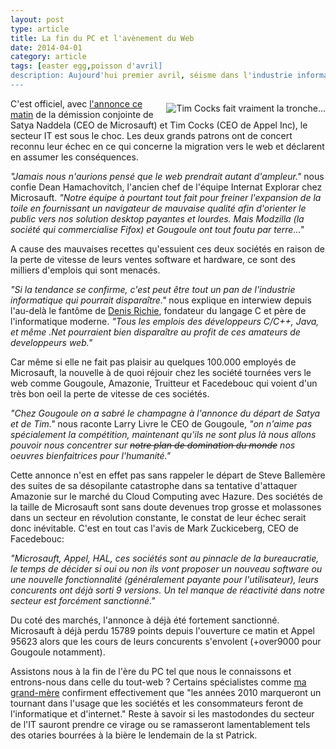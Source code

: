 ```yaml
---
layout: post
type: article
title: La fin du PC et l'avènement du Web
date: 2014-04-01
category: article
tags: [easter egg,poisson d'avril]
description: Aujourd'hui premier avril, séisme dans l'industrie informatique !
---
```


<img src="http://2.vsr.vz.tl/assets/images/cached/GGw8XDM-360.jpg" alt="Tim Cocks fait vraiment la tronche..." title="Oh God, what have I done..." style="float: right; margin: .5em 0 0 .5em">C'est officiel, avec [l'annonce ce matin](http://goo.gl/czmzFq) de la démission conjointe de Satya Naddela (CEO de Microsauft) et Tim Cocks (CEO de Appel Inc), le secteur IT est sous le choc. Les deux grands patrons ont de concert reconnu leur échec en ce qui concerne la migration vers le web et déclarent en assumer les conséquences.

_"Jamais nous n'aurions pensé que le web prendrait autant d'ampleur."_ nous confie Dean Hamachovitch, l'ancien chef de l'équipe Internat Explorar chez Microsauft. _"Notre équipe à pourtant tout fait pour freiner l'expansion de la toile en fournissant un navigateur de mauvaise qualité afin d'orienter le public vers nos solution desktop payantes et lourdes. Mais Modzilla (la société qui commercialise Fifox) et Gougoule ont tout foutu par terre..."_

A cause des mauvaises recettes qu'essuient ces deux sociétés en raison de la perte de vitesse de leurs ventes software et hardware, ce sont des milliers d'emplois qui sont menacés.

_"Si la tendance se confirme, c'est peut être tout un pan de l'industrie informatique qui pourrait disparaître."_ nous explique en interwiew depuis l'au-delà le fantôme de [Denis Richie](http://en.wikipedia.org/wiki/Dennis_Ritchie), fondateur du langage C et père de l'informatique moderne. _"Tous les emplois des développeurs C/C++, Java, et même .Net pourraient bien disparaître au profit de ces amateurs de developpeurs web."_

Car même si elle ne fait pas plaisir au quelques 100.000 employés de Microsauft, la nouvelle à de quoi réjouir chez les société tournées vers le web comme Gougoule, Amazonie, Truitteur et Facedebouc qui voient d'un très bon oeil la perte de vitesse de ces sociétés.

_"Chez Gougoule on a sabré le champagne à l'annonce du départ de Satya et de Tim."_ nous raconte Larry Livre le CEO de Gougoule, _"on n'aime pas spécialement la compétition, maintenant qu'ils ne sont plus là nous allons pouvoir nous concentrer sur <del>notre plan de domination du monde</del> nos oeuvres bienfaitrices pour l'humanité."_

Cette annonce n'est en effet pas sans rappeler le départ de Steve Ballemère des suites de sa désopilante catastrophe dans sa tentative d'attaquer Amazonie sur le marché du Cloud Computing avec Hazure. Des sociétés de la taille de Microsauft sont sans doute devenues trop grosse et molassones dans un secteur en révolution constante, le constat de leur échec serait donc inévitable. C'est en tout cas l'avis de Mark Zuckiceberg, CEO de Facedebouc:

_"Microsauft, Appel, HAL, ces sociétés sont au pinnacle de la bureaucratie, le temps de décider si oui ou non ils vont proposer un nouveau software ou une nouvelle fonctionnalité (généralement payante pour l'utilisateur), leurs concurents ont déjà sorti 9 versions. Un tel manque de réactivité dans notre secteur est forcément sanctionné."_

Du coté des marchés, l'annonce à déjà été fortement sanctionné. Microsauft à déjà perdu 15789 points depuis l'ouverture ce matin et Appel 95623 alors que les cours de leurs concurents s'envolent (+over9000 pour Gougoule notamment).

Assistons nous à la fin de l'ère du PC tel que nous le connaissons et entrons-nous dans celle du tout-web ? Certains spécialistes comme [ma grand-mère](http://www.ilovemagrandmere.fr/) confirment effectivement que "les années 2010 marqueront un tournant dans l'usage que les sociétés et les consommateurs feront de l'informatique et d'internet." Reste à savoir si les mastodondes du secteur de l'IT sauront prendre ce virage ou se ramasseront lamentablement tels des otaries bourrées à la bière le lendemain de la st Patrick.